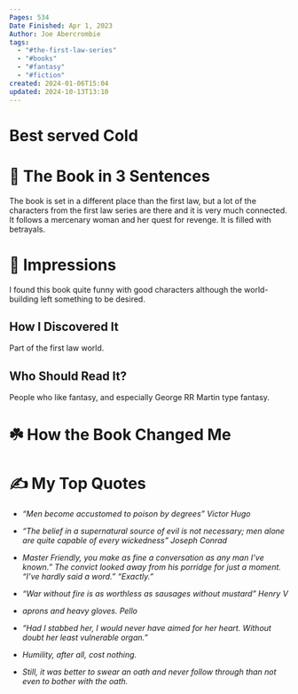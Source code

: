 ```yaml
---
Pages: 534
Date Finished: Apr 1, 2023
Author: Joe Abercrombie
tags:
  - "#the-first-law-series"
  - "#books"
  - "#fantasy"
  - "#fiction"
created: 2024-01-06T15:04
updated: 2024-10-13T13:10
---
```

# Best served Cold


# 🚀 The Book in 3 Sentences
The book is set in a different place than the first law, but a lot of the characters from the first law series are there and it is very much connected. It follows a mercenary woman and her quest for revenge. It is filled with betrayals. 

# 🎨 Impressions
I  found this book quite funny with good characters although the world-building left something to be desired. 

## How I Discovered It
Part of the first law world. 

## Who Should Read It?

People who like fantasy, and especially George RR Martin type fantasy. 
# ☘️ How the Book Changed Me


# ✍️ My Top  Quotes

- *“Men become accustomed to poison by degrees” Victor Hugo* 
 
- *“The belief in a supernatural source of evil is not necessary; men alone are quite capable of every wickedness” Joseph Conrad* 
 
- *Master Friendly, you make as fine a conversation as any man I’ve known.” The convict looked away from his porridge for just a moment. “I’ve hardly said a word.” “Exactly.”* 
 
- *“War without fire is as worthless as sausages without mustard” Henry V* 
 
- *aprons and heavy gloves. Pello* 
 
- *“Had I stabbed her, I would never have aimed for her heart. Without doubt her least vulnerable organ.”* 
 
- *Humility, after all, cost nothing.* 
 
- *Still, it was better to swear an oath and never follow through than not even to bother with the oath.* 
 
